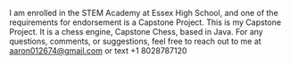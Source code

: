 I am enrolled in the STEM Academy at Essex High School, and one of the requirements for endorsement is a Capstone Project. 
This is my Capstone Project. It is a chess engine, Capstone Chess, based in Java. 
For any questions, comments, or suggestions, feel free to reach out to me at aaron012674@gmail.com or text +1 8028787120
